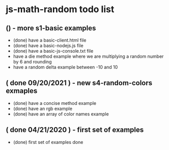 # js-math-random todo list

## () - more s1-basic examples
* (done) have a basic-client.html file 
* (done) have a basic-nodejs.js file 
* (done) have a basic-js-console.txt file
* have a die method example where we are multiplying a random number by 6 and rounding
* have a random delta example between -10 and 10

## ( done 09/20/2021 ) - new s4-random-colors exmaples
* (done) have a concise method example
* (done) have an rgb example
* (done) have an array of color names example

## ( done 04/21/2020 ) - first set of examples
* (done) first set of examples done